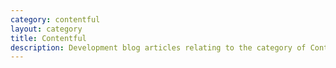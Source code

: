 ```yaml
---
category: contentful
layout: category
title: Contentful
description: Development blog articles relating to the category of Contentful
---
```

